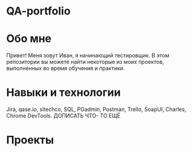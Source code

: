 # QA-portfolio
# Обо мне
Привет! Меня зовут Иван, я начинающий тестировщик.
В этом репозитории вы можете найти некоторые из моих проектов, выполненных во время обучения и практики.
# Навыки и технологии
Jira, qase.io, sitechco, SQL, PGadmin, Postman, Trello,
SoapUI, Charles, Chrome DevTools.
ДОПИСАТЬ ЧТО- ТО ЕЩЁ
# Проекты
